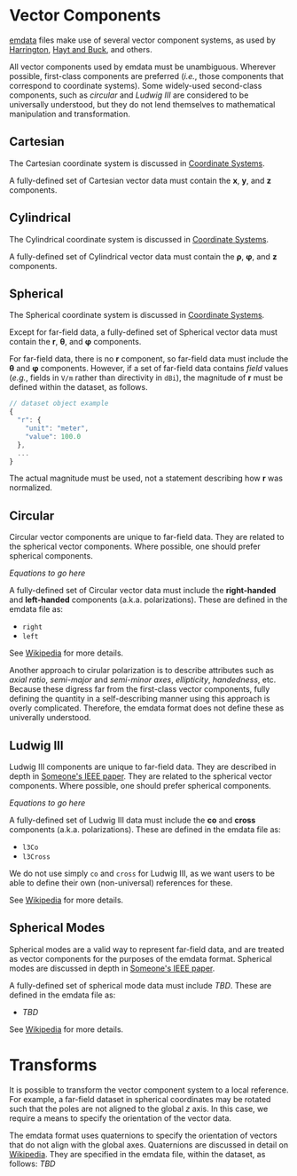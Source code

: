 # Vector Components
[emdata][1] files make use of several vector component systems, as used by [Harrington][2], [Hayt and Buck][3], and others.

All vector components used by emdata must be unambiguous. Wherever possible, first-class components are preferred (_i.e._, those components that correspond to coordinate systems). Some widely-used second-class components, such as _circular_ and _Ludwig III_ are considered to be universally understood, but they do not lend themselves to mathematical manipulation and transformation.

## Cartesian
The Cartesian coordinate system is discussed in [Coordinate Systems][4].

A fully-defined set of Cartesian vector data must contain the **x**, **y**, and **z** components.

## Cylindrical
The Cylindrical coordinate system is discussed in [Coordinate Systems][4].

A fully-defined set of Cylindrical vector data must contain the **ρ**, **φ**, and **z** components.

## Spherical
The Spherical coordinate system is discussed in [Coordinate Systems][4].

Except for far-field data, a fully-defined set of Spherical vector data must contain the **r**, **θ**, and **φ** components.

For far-field data, there is no **r** component, so far-field data must include the **θ** and **φ** components. However, if a set of far-field data contains _field_ values (_e.g._, fields in `V/m` rather than directivity in `dBi`), the magnitude of **r** must be defined within the dataset, as follows.

```javascript
// dataset object example
{
  "r": {
    "unit": "meter",
    "value": 100.0
  },
  ...
}
```

The actual magnitude must be used, not a statement describing how **r** was normalized.

## Circular
Circular vector components are unique to far-field data. They are related to the spherical vector components. Where possible, one should prefer spherical components.

_Equations to go here_

A fully-defined set of Circular vector data must include the **right-handed** and **left-handed** components (a.k.a. polarizations). These are defined in the emdata file as:
* `right`
* `left`

See [Wikipedia][99] for more details.

Another approach to cirular polarization is to describe attributes such as _axial ratio_, _semi-major_ and _semi-minor axes_, _ellipticity_, _handedness_, etc. Because these digress far from the first-class vector components, fully defining the quantity in a self-describing manner using this approach is overly complicated. Therefore, the emdata format does not define these as univerally understood.

## Ludwig III
Ludwig III components are unique to far-field data. They are described in depth in [Someone's IEEE paper][99]. They are related to the spherical vector components. Where possible, one should prefer spherical components.

_Equations to go here_

A fully-defined set of Ludwig III data must include the **co** and **cross** components  (a.k.a. polarizations). These are defined in the emdata file as:
* `l3Co`
* `l3Cross`

We do not use simply `co` and `cross` for Ludwig III, as we want users to be able to define their own (non-universal) references for these.

See [Wikipedia][99] for more details.

## Spherical Modes
Spherical modes are a valid way to represent far-field data, and are treated as vector components for the purposes of the emdata format. Spherical modes are discussed in depth in [Someone's IEEE paper][99].

A fully-defined set of spherical mode data must include _TBD_. These are defined in the emdata file as:
* _TBD_

See [Wikipedia][99] for more details.

# Transforms
It is possible to transform the vector component system to a local reference. For example, a far-field dataset in spherical coordinates may be rotated such that the poles are not aligned to the global _z_ axis. In this case, we require a means to specify the orientation of the vector data.

The emdata format uses quaternions to specify the orientation of vectors that do not align with the global axes. Quaternions are discussed in detail on [Wikipedia][99]. They are specified in the emdata file, within the dataset, as follows:
_TBD_


[1]:https://github.com/finitemobius/emdata
[2]:https://www.amazon.com/Time-Harmonic-Electromagnetic-Fields-Roger-Harrington/dp/047120806X
[3]:https://www.amazon.com/Engineering-Electromagnetics-William-Hayt/dp/0073380660
[4]:coordinate_systems.md
[5]:phasors.md
[99]:TBD